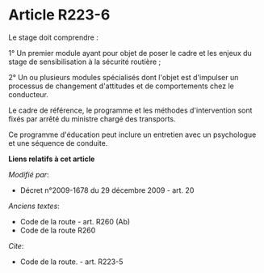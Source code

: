 # Article R223-6

Le stage doit comprendre : 

1° Un premier module ayant pour objet de poser le cadre et les enjeux du stage de sensibilisation à la sécurité routière ; 

2° Un ou plusieurs modules spécialisés dont l'objet est d'impulser un processus de changement d'attitudes et de comportements
chez le conducteur. 

Le cadre de référence, le programme et les méthodes d'intervention sont fixés par arrêté du ministre chargé des transports. 

Ce programme d'éducation peut inclure un entretien avec un psychologue et une séquence de conduite.

**Liens relatifs à cet article**

_Modifié par_:

  - Décret n°2009-1678 du 29 décembre 2009 - art. 20

_Anciens textes_:

  - Code de la route - art. R260 (Ab)
  - Code de la route R260

_Cite_:

  - Code de la route. - art. R223-5
